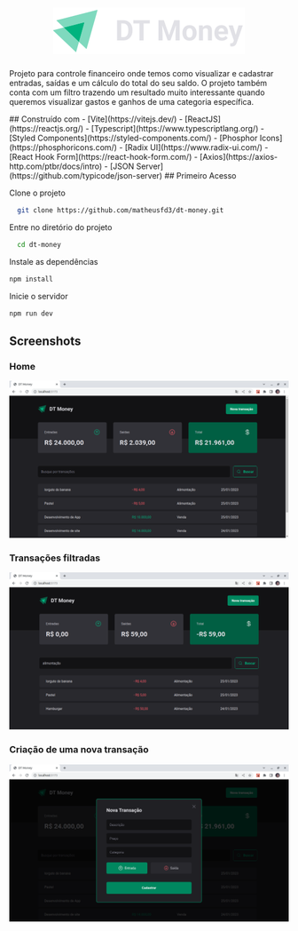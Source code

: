 <h1 align="center">
  <img alt="" title="logo" src="src/assets/dt-money-logo.svg"  />
</h1>
<p>Projeto para controle financeiro onde temos como visualizar e cadastrar entradas, saídas e um cálculo do total do seu saldo. O projeto também conta com um filtro trazendo um resultado muito interessante quando queremos visualizar gastos e ganhos de uma categoria específica.</p>
## Construído com
- [Vite](https://vitejs.dev/)
- [ReactJS](https://reactjs.org/)
- [Typescript](https://www.typescriptlang.org/)
- [Styled Components](https://styled-components.com/)
- [Phosphor Icons](https://phosphoricons.com/)
- [Radix UI](https://www.radix-ui.com/)
- [React Hook Form](https://react-hook-form.com/)
- [Axios](https://axios-http.com/ptbr/docs/intro)
- [JSON Server](https://github.com/typicode/json-server)
## Primeiro Acesso

Clone o projeto

```bash
  git clone https://github.com/matheusfd3/dt-money.git
```

Entre no diretório do projeto

```bash
  cd dt-money
```

Instale as dependências

```bash
npm install
```

Inicie o servidor

```bash
npm run dev
```

## Screenshots
### Home
![App Screenshot](https://github.com/matheusfd3/dt-money/blob/main/.github/home.png)
### Transações filtradas
![App Screenshot](https://github.com/matheusfd3/dt-money/blob/main/.github/filtered.png)
### Criação de uma nova transação
![App Screenshot](https://github.com/matheusfd3/dt-money/blob/main/.github/create-new-transaction.png)
